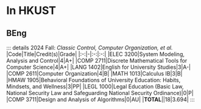 # In HKUST

## BEng

::: details 2024 Fall: _Classic Control, Computer Organization, et al._
|Code|Title|Credit(s)|Grade|
|:-:|-|:-:|:-:|
|ELEC 3200|System Modeling, Analysis and Control|4|A+|
|COMP 2711|Discrete Mathematical Tools for Computer Science|4|A+|
|LANG 1402|English for University Studies|3|A-|
|COMP 2611|Computer Organization|4|B|
|MATH 1013|Calculus IB|3|B|
|HMAW 1905|Behavioral Foundations of University Education: Habits, Mindsets, and Wellness|3|PP|
|LEGL 1000|Legal Education (Basic Law, National Security Law and Safeguarding National Security Ordinance)|0|P|
|COMP 3711|Design and Analysis of Algorithms|0|AU|
|**TOTAL**||18|3.694|
:::
